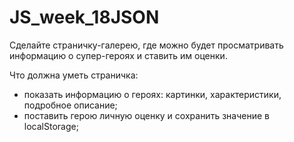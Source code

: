 # JS_week_18JSON
Сделайте страничку-галерею, где можно будет просматривать информацию о супер-героях и ставить им оценки.

Что должна уметь страничка: 

- показать информацию о героях: картинки, характеристики, подробное описание;
- поставить герою личную оценку и сохранить значение в localStorage;
